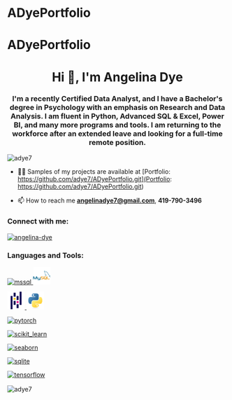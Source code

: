 # ADyePortfolio
# ADyePortfolio
<h1 align="center">Hi 👋, I'm Angelina Dye</h1>
<h3 align="center">I'm a recently Certified Data Analyst, and I have a Bachelor's degree in Psychology with an emphasis on Research and Data Analysis. I am fluent in Python, Advanced SQL & Excel, Power BI, and many more programs and tools. I am returning to the workforce after an extended leave and looking for a full-time remote position.</h3>

<p align="left"> <img src="https://komarev.com/ghpvc/?username=adye7&label=Profile%20views&color=0e75b6&style=flat" alt="adye7" /> </p>

- 👨‍💻 Samples of my projects are available at [Portfolio: https://github.com/adye7/ADyePortfolio.git](Portfolio: https://github.com/adye7/ADyePortfolio.git)

- 📫 How to reach me **angelinadye7@gmail.com**, **419-790-3496**

<h3 align="left">Connect with me:</h3>
<p align="left">
<a href="https://linkedin.com/in/angelina-dye" target="blank"><img align="center" src="https://raw.githubusercontent.com/rahuldkjain/github-profile-readme-generator/master/src/images/icons/Social/linked-in-alt.svg" alt="angelina-dye" height="30" width="40" /></a>
</p>

<h3 align="left">Languages and Tools:</h3>
<p align="left"> 

<a href="https://www.microsoft.com/en-us/sql-server" target="_blank" rel="noreferrer"> <img src="https://www.svgrepo.com/show/303229/microsoft-sql-server-logo.svg" alt="mssql" width="40" height="40"/> </a> <a href="https://www.mysql.com/" target="_blank" rel="noreferrer"> <img src="https://raw.githubusercontent.com/devicons/devicon/master/icons/mysql/mysql-original-wordmark.svg" alt="mysql" width="40" height="40"/> </a> 

<a href="https://pandas.pydata.org/" target="_blank" rel="noreferrer"> <img src="https://raw.githubusercontent.com/devicons/devicon/2ae2a900d2f041da66e950e4d48052658d850630/icons/pandas/pandas-original.svg" alt="pandas" width="40" height="40"/> </a> <a href="https://www.python.org" target="_blank" rel="noreferrer"> <img src="https://raw.githubusercontent.com/devicons/devicon/master/icons/python/python-original.svg" alt="python" width="40" height="40"/> </a> 

<a href="https://pytorch.org/" target="_blank" rel="noreferrer"> <img src="https://www.vectorlogo.zone/logos/pytorch/pytorch-icon.svg" alt="pytorch" width="40" height="40"/> </a> 

<a href="https://scikit-learn.org/" target="_blank" rel="noreferrer"> <img src="https://upload.wikimedia.org/wikipedia/commons/0/05/Scikit_learn_logo_small.svg" alt="scikit_learn" width="40" height="40"/> </a> 

<a href="https://seaborn.pydata.org/" target="_blank" rel="noreferrer"> <img src="https://seaborn.pydata.org/_images/logo-mark-lightbg.svg" alt="seaborn" width="40" height="40"/> </a> 

<a href="https://www.sqlite.org/" target="_blank" rel="noreferrer"> <img src="https://www.vectorlogo.zone/logos/sqlite/sqlite-icon.svg" alt="sqlite" width="40" height="40"/> </a> 

<a href="https://www.tensorflow.org" target="_blank" rel="noreferrer"> <img src="https://www.vectorlogo.zone/logos/tensorflow/tensorflow-icon.svg" alt="tensorflow" width="40" height="40"/> </a> </p>

<p><img align="center" src="https://github-readme-stats.vercel.app/api/top-langs?username=adye7&show_icons=true&locale=en&layout=compact" alt="adye7" /></p>
